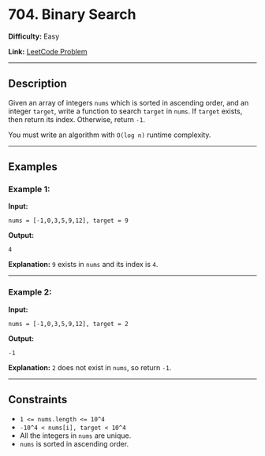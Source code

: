 # 704. Binary Search

**Difficulty:** Easy

**Link:** [LeetCode Problem](https://leetcode.com/problems/binary-search/)

---

## Description

Given an array of integers `nums` which is sorted in ascending order, and an integer `target`, write a function to search `target` in `nums`. If `target` exists, then return its index. Otherwise, return `-1`.

You must write an algorithm with `O(log n)` runtime complexity.

---

## Examples

### Example 1:

**Input:**

```plaintext
nums = [-1,0,3,5,9,12], target = 9
```

**Output:**

```plaintext
4
```

**Explanation:**
`9` exists in `nums` and its index is `4`.

---

### Example 2:

**Input:**

```plaintext
nums = [-1,0,3,5,9,12], target = 2
```

**Output:**

```plaintext
-1
```

**Explanation:**
`2` does not exist in `nums`, so return `-1`.

---

## Constraints

- `1 <= nums.length <= 10^4`
- `-10^4 < nums[i], target < 10^4`
- All the integers in `nums` are unique.
- `nums` is sorted in ascending order.
